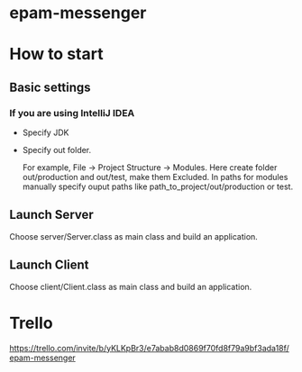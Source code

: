 # epam-messenger
# How to start
## Basic settings
### If you are using IntelliJ IDEA
- Specify JDK

- Specify out folder.

    For example, File -> Project Structure -> Modules. Here create folder out/production and out/test, make them Excluded. 
    In paths for modules manually specify ouput paths like path_to_project/out/production or test.
## Launch Server
Choose server/Server.class as main class and build an application.
## Launch Client
Choose client/Client.class as main class and build an application.
# Trello
https://trello.com/invite/b/yKLKpBr3/e7abab8d0869f70fd8f79a9bf3ada18f/epam-messenger
